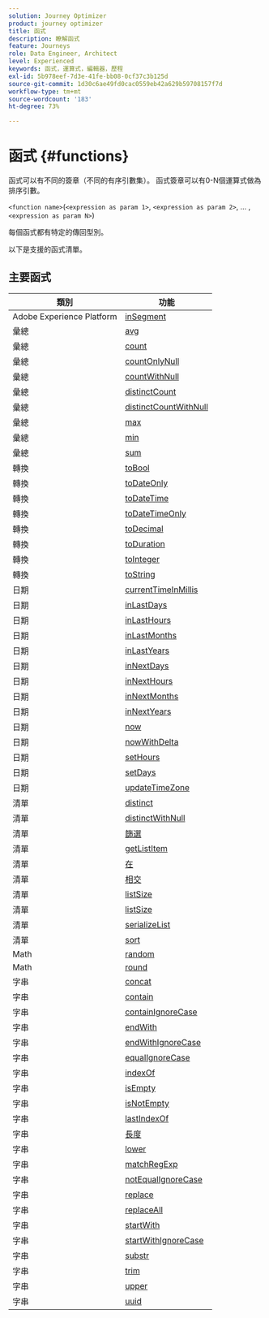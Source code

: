 ```yaml
---
solution: Journey Optimizer
product: journey optimizer
title: 函式
description: 瞭解函式
feature: Journeys
role: Data Engineer, Architect
level: Experienced
keywords: 函式，運算式，編輯器，歷程
exl-id: 5b978eef-7d3e-41fe-bb08-0cf37c3b125d
source-git-commit: 1d30c6ae49fd0cac0559eb42a629b59708157f7d
workflow-type: tm+mt
source-wordcount: '183'
ht-degree: 73%

---
```


# 函式 {#functions}

函式可以有不同的簽章（不同的有序引數集）。 函式簽章可以有0-N個運算式做為排序引數。

`<function name>`(`<expression as param 1>`, `<expression as param 2>`, ... ,`<expression as param N>`)

每個函式都有特定的傳回型別。

以下是支援的函式清單。

## 主要函式

| 類別 | 功能 |
|-------------|-----------------------|
| Adobe Experience Platform | [inSegment](../functions/functioninsegment.md) |
| 彙總 | [avg](../functions/functionavg.md) |
| 彙總 | [count](../functions/functioncount.md) |
| 彙總 | [countOnlyNull](../functions/functioncountonlynull.md) |
| 彙總 | [countWithNull](../functions/functioncountwithnull.md) |
| 彙總 | [distinctCount](../functions/functiondistinctcount.md) |
| 彙總 | [distinctCountWithNull](../functions/functiondistinctcountwithnull.md) |
| 彙總 | [max](../functions/functionmax.md) |
| 彙總 | [min](../functions/functionmin.md) |
| 彙總 | [sum](../functions/functionsum.md) |
| 轉換 | [toBool](../functions/functiontobool.md) |
| 轉換 | [toDateOnly](../functions/functiontodateonly.md) |
| 轉換 | [toDateTime](../functions/functiontodatetime.md) |
| 轉換 | [toDateTimeOnly](../functions/functiontodatetimeonly.md) |
| 轉換 | [toDecimal](../functions/functiontodecimal.md) |
| 轉換 | [toDuration](../functions/functiontoduration.md) |
| 轉換 | [toInteger](../functions/functiontointeger.md) |
| 轉換 | [toString](../functions/functiontostring.md) |
| 日期 | [currentTimeInMillis](../functions/functioncurrenttimeinmillis.md) |
| 日期 | [inLastDays](../functions/functioninlastdays.md) |
| 日期 | [inLastHours](../functions/functioninlasthours.md) |
| 日期 | [inLastMonths](../functions/functioninlastmonths.md) |
| 日期 | [inLastYears](../functions/functioninlastyears.md) |
| 日期 | [inNextDays](../functions/functioninnextdays.md) |
| 日期 | [inNextHours](../functions/functioninnexthours.md) |
| 日期 | [inNextMonths](../functions/functioninnextmonths.md) |
| 日期 | [inNextYears](../functions/functioninnextyears.md) |
| 日期 | [now](../functions/functionnow.md) |
| 日期 | [nowWithDelta](../functions/functionnowwithdelta.md) |
| 日期 | [setHours](../functions/functionsethours.md) |
| 日期 | [setDays](../functions/functionsetdays.md) |
| 日期 | [updateTimeZone](../functions/functionupdatetimezone.md) |
| 清單 | [distinct](../functions/functiondistinct.md) |
| 清單 | [distinctWithNull](../functions/functiondistinctwithnull.md) |
| 清單 | [篩選](../functions/functionfilter.md) |
| 清單 | [getListItem](../functions/functiongetlistitem.md) |
| 清單 | [在 ](../functions/functionin.md) |
| 清單 | [相交](../functions/functionintersect.md) |
| 清單 | [listSize](../functions/functionlimit.md) |
| 清單 | [listSize](../functions/functionlistsize.md) |
| 清單 | [serializeList](../functions/functionserializelist.md) |
| 清單 | [sort](../functions/functionsort.md) |
| Math | [random](../functions/functionrandom.md) |
| Math | [round](../functions/functionround.md) |
| 字串 | [concat](../functions/functionconcat.md) |
| 字串 | [contain](../functions/functioncontain.md) |
| 字串 | [containIgnoreCase](../functions/functioncontainwithignorecase.md) |
| 字串 | [endWith](../functions/functionendwith.md) |
| 字串 | [endWithIgnoreCase](../functions/functionendwithignorecase.md) |
| 字串 | [equalIgnoreCase](../functions/functionequalignorecase.md) |
| 字串 | [indexOf](../functions/functionindexof.md) |
| 字串 | [isEmpty](../functions/functionisempty.md) |
| 字串 | [isNotEmpty](../functions/functionisnotempty.md) |
| 字串 | [lastIndexOf](../functions/functionlastindexof.md) |
| 字串 | [長度](../functions/functionlength.md) |
| 字串 | [lower](../functions/functionlower.md) |
| 字串 | [matchRegExp](../functions/functionmatchregexp.md) |
| 字串 | [notEqualIgnoreCase](../functions/functionnotequalignorecase.md) |
| 字串 | [replace](../functions/functionreplace.md) |
| 字串 | [replaceAll](../functions/functionreplaceall.md) |
| 字串 | [startWith](../functions/functionstartwith.md) |
| 字串 | [startWithIgnoreCase](../functions/functionstartwithignorecase.md) |
| 字串 | [substr](../functions/functionsubstr.md) |
| 字串 | [trim](../functions/functiontrim.md) |
| 字串 | [upper](../functions/functionupper.md) |
| 字串 | [uuid](../functions/functionuuid.md) |
